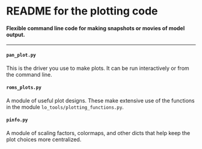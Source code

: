 # README for the plotting code

#### Flexible command line code for making snapshots or movies of model output.

---

#### `pan_plot.py`

This is the driver you use to make plots.  It can be run interactively or from the command line.

#### `roms_plots.py`

A module of useful plot designs.  These make extensive use of the functions in the module `lo_tools/plotting_functions.py`.

#### `pinfo.py`

A module of scaling factors, colormaps, and other dicts that help keep the plot choices more centralized.
